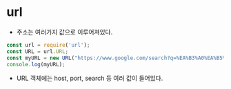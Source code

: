 # url

- 주소는 여러가지 값으로 이루어져있다. 

```javascript
const url = require('url');
const URL = url.URL;
const myURL = new URL("https://www.google.com/search?q=%EA%B3%A0%EA%B5%AC%EB%A7%88&rlz=1C1CHZL_koKR756KR756&oq=%EA%B3%A0%EA%B5%AC%EB%A7%88&aqs=chrome..69i57.2421j0j1&sourceid=chrome&ie=UTF-8");
console.log(myURL);
```

- URL 객체에는 host, port, search 등 여러 값이 들어있다. 